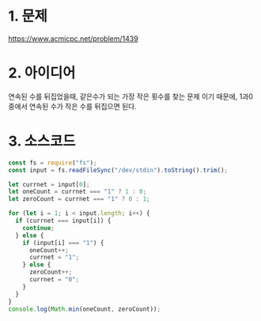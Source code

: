 # 1. 문제

https://www.acmicpc.net/problem/1439

# 2. 아이디어

연속된 수를 뒤집었을때, 같은수가 되는 가장 작은 횟수를 찾는 문제 이기 때문에, 1과0 중에서 연속된 수가 작은 수를 뒤집으면 된다.

# 3. 소스코드

```javascript
const fs = require("fs");
const input = fs.readFileSync("/dev/stdin").toString().trim();

let currnet = input[0];
let oneCount = currnet === "1" ? 1 : 0;
let zeroCount = currnet === "1" ? 0 : 1;

for (let i = 1; i < input.length; i++) {
  if (currnet === input[i]) {
    continue;
  } else {
    if (input[i] === "1") {
      oneCount++;
      currnet = "1";
    } else {
      zeroCount++;
      currnet = "0";
    }
  }
}
console.log(Math.min(oneCount, zeroCount));
```
